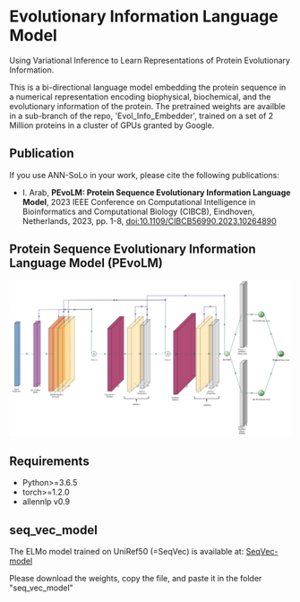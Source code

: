 # Evolutionary Information Language Model
Using Variational Inference to Learn Representations of Protein Evolutionary Information.

This is a bi-directional language model embedding the protein sequence in a numerical representation encoding biophysical, biochemical, and the evolutionary information of the protein. The pretrained weights are availble in a sub-branch of the repo, 'Evol_Info_Embedder', trained on a set of 2 Million proteins in a cluster of GPUs granted by Google.

## Publication
If you use ANN-SoLo in your work, please cite the following publications:

- I. Arab, **PEvoLM: Protein Sequence Evolutionary Information Language Model**, 2023 IEEE Conference on Computational Intelligence in Bioinformatics and Computational Biology (CIBCB), Eindhoven, Netherlands, 2023, pp. 1-8, [doi:10.1109/CIBCB56990.2023.10264890](https://ieeexplore.ieee.org/document/10264890)

## Protein Sequence Evolutionary Information Language Model (PEvoLM)
![](img/LM_architecture.jpg?style=centerme)

## Requirements

*  Python>=3.6.5
*  torch>=1.2.0
*  allennlp v0.9

## seq_vec_model
The ELMo model trained on UniRef50 (=SeqVec) is available at:
[SeqVec-model](https://rostlab.org/~deepppi/seqvec.zip)

Please download the weights, copy the file, and paste it in the folder "seq_vec_model"


